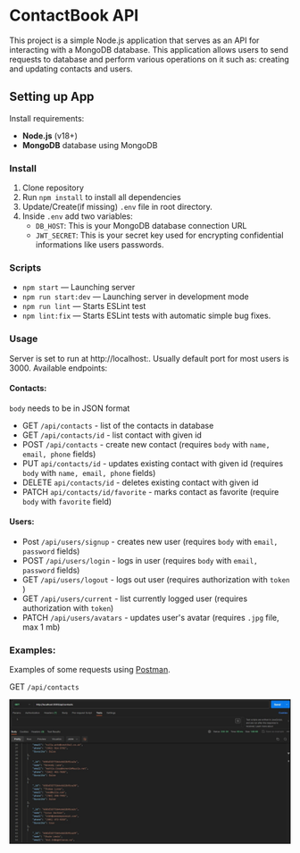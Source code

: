 # ContactBook API

This project is a simple Node.js application that serves as an API for interacting with a MongoDB database. This application allows users to send requests to database and perform various operations on it such as: creating and updating contacts and users.

## Setting up App

Install requirements:

- **Node.js** (v18+)
- **MongoDB** database using MongoDB

### Install

1. Clone repository
2. Run `npm install` to install all dependencies
3. Update/Create(if missing) `.env` file in root directory.
4. Inside `.env` add two variables:
   - `DB_HOST`: This is your MongoDB database connection URL
   - `JWT_SECRET`: This is your secret key used for encrypting confidential informations like users passwords.

### Scripts

- `npm start` &mdash; Launching server
- `npm run start:dev` &mdash; Launching server in development mode
- `npm run lint` &mdash; Starts ESLint test
- `npm lint:fix` &mdash; Starts ESLint tests with automatic simple bug fixes.

### Usage

Server is set to run at http://localhost:<port>. Usually default port for most users is 3000.
Available endpoints:

#### Contacts:

`body` needs to be in JSON format

- GET `/api/contacts` - list of the contacts in database
- GET `/api/contacts/id` - list contact with given id
- POST `/api/contacts` - create new contact (requires `body` with `name, email, phone` fields)
- PUT `api/contacts/id` - updates existing contact with given id (requires `body` with `name, email, phone` fields)
- DELETE `api/contacts/id` - deletes existing contact with given id
- PATCH `api/contacts/id/favorite` - marks contact as favorite (require `body` with `favorite` field)

#### Users:

- Post `/api/users/signup` - creates new user (requires `body` with `email, password` fields)
- POST `/api/users/login` - logs in user (requires `body` with `email, password` fields)
- GET `/api/users/logout` - logs out user (requires authorization with `token` )
- GET `/api/users/current` - list currently logged user (requires authorization with `token`)
- PATCH `/api/users/avatars` - updates user's avatar (requires `.jpg` file, max 1 mb)

### Examples:

Examples of some requests using <a href="https://www.postman.com" target="_blank">Postman<a>.

GET `/api/contacts`

![](./images/GET_contacts.jpg)

